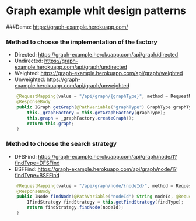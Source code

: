 # Graph example whit design patterns

###Demo: https://graph-example.herokuapp.com/
### Method to choose the implementation of the factory
* Directed: https://graph-example.herokuapp.com/api/graph/directed
* Undirected: https://graph-example.herokuapp.com/api/graph/undirected
* Weighted: https://graph-example.herokuapp.com/api/graph/weighted
* Unweighted: https://graph-example.herokuapp.com/api/graph/unweighted

```java
    @RequestMapping(value = "/api/graph/{graphType}", method = RequestMethod.GET)
    @ResponseBody
    public IGraph getGraph(@PathVariable("graphType") GraphType graphType) {
        this._graphFactory = this.getGraphFactory(graphType);
        this.graph = _graphFactory.createGraph();
        return this.graph;
    }
```


### Method to choose the search strategy
* DFSFind: https://graph-example.herokuapp.com/api/graph/node/1?findType=DFSFind
* BSFFind: https://graph-example.herokuapp.com/api/graph/node/1?findType=BSFFind

```java
    @RequestMapping(value = "/api/graph/node/{nodeId}", method = RequestMethod.GET)
    @ResponseBody
    public INode findNode(@PathVariable("nodeId") String nodeId, @RequestParam FindType findType) {
        IFindStrategy findStrategy = this.getFindStrategy(findType);
        return findStrategy.findNode(nodeId);
    }
```
